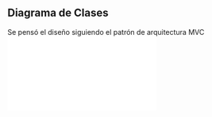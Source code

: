 ## Diagrama de Clases 

Se pensó el diseño siguiendo el patrón de arquitectura MVC
![](EntregaN°1/DiagramaDeClases/DiagramaDeClases.md)